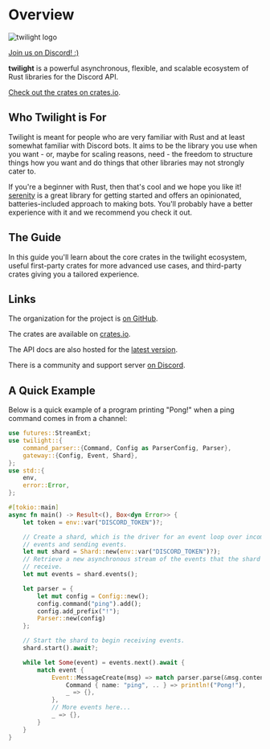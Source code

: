 # Overview

<img
  src="https://raw.githubusercontent.com/twilight-rs/twilight/trunk/logo.png"
  alt="twilight logo"
/>

[Join us on Discord! :)][server]

**twilight** is a powerful asynchronous, flexible, and scalable ecosystem of
Rust libraries for the Discord API.

[Check out the crates on crates.io][crates.io].

## Who Twilight is For

Twilight is meant for people who are very familiar with Rust and at least
somewhat familiar with Discord bots. It aims to be the library you use when you
want - or, maybe for scaling reasons, need - the freedom to structure things
how you want and do things that other libraries may not strongly cater to.

If you're a beginner with Rust, then that's cool and we hope you like it!
[serenity] is a great library for getting started and offers an opinionated,
batteries-included approach to making bots. You'll probably have a better
experience with it and we recommend you check it out.

## The Guide

In this guide you'll learn about the core crates in the twilight ecosystem,
useful first-party crates for more advanced use cases, and third-party crates
giving you a tailored experience.

## Links

The organization for the project is [on GitHub][github].

The crates are available on [crates.io].

The API docs are also hosted for the [latest version][docs:latest].

There is a community and support server [on Discord][server].

## A Quick Example

Below is a quick example of a program printing "Pong!" when a ping command comes
in from a channel:

```rust
use futures::StreamExt;
use twilight::{
    command_parser::{Command, Config as ParserConfig, Parser},
    gateway::{Config, Event, Shard},
};
use std::{
    env,
    error::Error,
};

#[tokio::main]
async fn main() -> Result<(), Box<dyn Error>> {
    let token = env::var("DISCORD_TOKEN")?;

    // Create a shard, which is the driver for an event loop over incoming
    // events and sending events.
    let mut shard = Shard::new(env::var("DISCORD_TOKEN")?);
    // Retrieve a new asynchronous stream of the events that the shard will
    // receive.
    let mut events = shard.events();

    let parser = {
        let mut config = Config::new();
        config.command("ping").add();
        config.add_prefix("!");
        Parser::new(config)
    };

    // Start the shard to begin receiving events.
    shard.start().await?;

    while let Some(event) = events.next().await {
        match event {
            Event::MessageCreate(msg) => match parser.parse(&msg.content) {
                Command { name: "ping", .. } => println!("Pong!"),
                _ => {},
            },
            // More events here...
            _ => {},
        }
    }
}
```

[crates.io]: https://crates.io/teams/github:twilight-rs:core
[docs:latest]: https://twilight-rs.github.io/twilight/
[github]: https://github.com/twilight-rs
[serenity]: https://crates.io/crates/serenity
[server]: https://discord.gg/7jj8n7D
